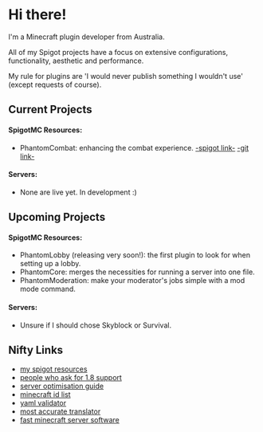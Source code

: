 # Hi there!
I'm a Minecraft plugin developer from Australia.

All of my Spigot projects have a focus on extensive configurations, functionality, aesthetic and performance.

My rule for plugins are 'I would never publish something I wouldn't use' (except requests of course).

## Current Projects
#### SpigotMC Resources:
- PhantomCombat: enhancing the combat experience. [-spigot link-](https://www.spigotmc.org/resources/%E2%9A%94-phantomcombat-%E2%9A%94-enhance-your-combat-experience.74060/) [-git link-](https://github.com/lokka30/PhantomCombat)

#### Servers:
- None are live yet. In development :)

## Upcoming Projects
#### SpigotMC Resources:
- PhantomLobby (releasing very soon!): the first plugin to look for when setting up a lobby.
- PhantomCore: merges the necessities for running a server into one file.
- PhantomModeration: make your moderator's jobs simple with a mod mode command.

#### Servers:
- Unsure if I should chose Skyblock or Survival.

## Nifty Links
- [my spigot resources](https://www.spigotmc.org/members/lokka30.828699/#resources)
- [people who ask for 1.8 support](https://www.spigotmc.org/threads/hackers-on-my-server-need-help.345790/page-2#post-3214230)
- [server optimisation guide](https://www.spigotmc.org/threads/guide-server-optimization%E2%9A%A1.283181/)
- [minecraft id list](https://www.digminecraft.com/lists/item_id_list_pc.php)
- [yaml validator](http://www.yamllint.com/)
- [most accurate translator](https://www.deepl.com/en/translator)
- [fast minecraft server software](https://papermc.io/downloads)
